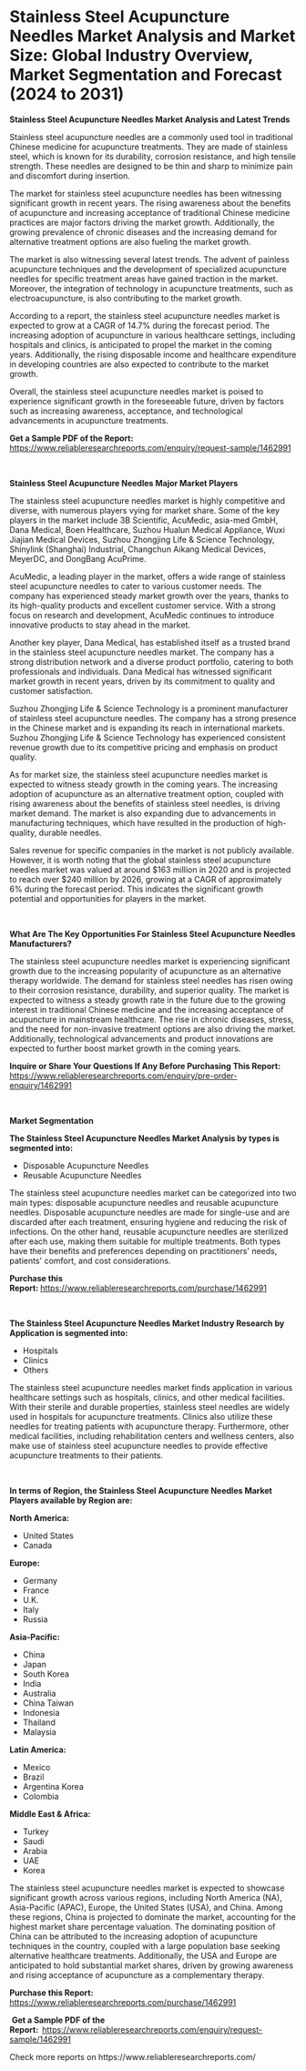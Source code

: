 <p><h1>Stainless Steel Acupuncture Needles Market Analysis and Market Size: Global Industry Overview, Market Segmentation and Forecast (2024 to 2031)</h1></p><p><strong>Stainless Steel Acupuncture Needles Market Analysis and Latest Trends</strong></p>
<p><p>Stainless steel acupuncture needles are a commonly used tool in traditional Chinese medicine for acupuncture treatments. They are made of stainless steel, which is known for its durability, corrosion resistance, and high tensile strength. These needles are designed to be thin and sharp to minimize pain and discomfort during insertion.</p><p>The market for stainless steel acupuncture needles has been witnessing significant growth in recent years. The rising awareness about the benefits of acupuncture and increasing acceptance of traditional Chinese medicine practices are major factors driving the market growth. Additionally, the growing prevalence of chronic diseases and the increasing demand for alternative treatment options are also fueling the market growth.</p><p>The market is also witnessing several latest trends. The advent of painless acupuncture techniques and the development of specialized acupuncture needles for specific treatment areas have gained traction in the market. Moreover, the integration of technology in acupuncture treatments, such as electroacupuncture, is also contributing to the market growth.</p><p>According to a report, the stainless steel acupuncture needles market is expected to grow at a CAGR of 14.7% during the forecast period. The increasing adoption of acupuncture in various healthcare settings, including hospitals and clinics, is anticipated to propel the market in the coming years. Additionally, the rising disposable income and healthcare expenditure in developing countries are also expected to contribute to the market growth.</p><p>Overall, the stainless steel acupuncture needles market is poised to experience significant growth in the foreseeable future, driven by factors such as increasing awareness, acceptance, and technological advancements in acupuncture treatments.</p></p>
<p><strong>Get a Sample PDF of the Report:&nbsp;</strong> <a href="https://www.reliableresearchreports.com/enquiry/request-sample/1462991">https://www.reliableresearchreports.com/enquiry/request-sample/1462991</a></p>
<p>&nbsp;</p>
<p><strong>Stainless Steel Acupuncture Needles Major Market Players</strong></p>
<p><p>The stainless steel acupuncture needles market is highly competitive and diverse, with numerous players vying for market share. Some of the key players in the market include 3B Scientific, AcuMedic, asia-med GmbH, Dana Medical, Boen Healthcare, Suzhou Hualun Medical Appliance, Wuxi Jiajian Medical Devices, Suzhou Zhongjing Life & Science Technology, Shinylink (Shanghai) Industrial, Changchun Aikang Medical Devices, MeyerDC, and DongBang AcuPrime.</p><p>AcuMedic, a leading player in the market, offers a wide range of stainless steel acupuncture needles to cater to various customer needs. The company has experienced steady market growth over the years, thanks to its high-quality products and excellent customer service. With a strong focus on research and development, AcuMedic continues to introduce innovative products to stay ahead in the market.</p><p>Another key player, Dana Medical, has established itself as a trusted brand in the stainless steel acupuncture needles market. The company has a strong distribution network and a diverse product portfolio, catering to both professionals and individuals. Dana Medical has witnessed significant market growth in recent years, driven by its commitment to quality and customer satisfaction.</p><p>Suzhou Zhongjing Life & Science Technology is a prominent manufacturer of stainless steel acupuncture needles. The company has a strong presence in the Chinese market and is expanding its reach in international markets. Suzhou Zhongjing Life & Science Technology has experienced consistent revenue growth due to its competitive pricing and emphasis on product quality.</p><p>As for market size, the stainless steel acupuncture needles market is expected to witness steady growth in the coming years. The increasing adoption of acupuncture as an alternative treatment option, coupled with rising awareness about the benefits of stainless steel needles, is driving market demand. The market is also expanding due to advancements in manufacturing techniques, which have resulted in the production of high-quality, durable needles.</p><p>Sales revenue for specific companies in the market is not publicly available. However, it is worth noting that the global stainless steel acupuncture needles market was valued at around $163 million in 2020 and is projected to reach over $240 million by 2026, growing at a CAGR of approximately 6% during the forecast period. This indicates the significant growth potential and opportunities for players in the market.</p></p>
<p>&nbsp;</p>
<p><strong>What Are The Key Opportunities For Stainless Steel Acupuncture Needles Manufacturers?</strong></p>
<p><p>The stainless steel acupuncture needles market is experiencing significant growth due to the increasing popularity of acupuncture as an alternative therapy worldwide. The demand for stainless steel needles has risen owing to their corrosion resistance, durability, and superior quality. The market is expected to witness a steady growth rate in the future due to the growing interest in traditional Chinese medicine and the increasing acceptance of acupuncture in mainstream healthcare. The rise in chronic diseases, stress, and the need for non-invasive treatment options are also driving the market. Additionally, technological advancements and product innovations are expected to further boost market growth in the coming years.</p></p>
<p><strong>Inquire or Share Your Questions If Any Before Purchasing This Report:</strong> <a href="https://www.reliableresearchreports.com/enquiry/pre-order-enquiry/1462991">https://www.reliableresearchreports.com/enquiry/pre-order-enquiry/1462991</a></p>
<p>&nbsp;</p>
<p><strong>Market Segmentation</strong></p>
<p><strong>The Stainless Steel Acupuncture Needles Market Analysis by types is segmented into:</strong></p>
<p><ul><li>Disposable Acupuncture Needles</li><li>Reusable Acupuncture Needles</li></ul></p>
<p><p>The stainless steel acupuncture needles market can be categorized into two main types: disposable acupuncture needles and reusable acupuncture needles. Disposable acupuncture needles are made for single-use and are discarded after each treatment, ensuring hygiene and reducing the risk of infections. On the other hand, reusable acupuncture needles are sterilized after each use, making them suitable for multiple treatments. Both types have their benefits and preferences depending on practitioners' needs, patients' comfort, and cost considerations.</p></p>
<p><strong>Purchase this Report:&nbsp;</strong><a href="https://www.reliableresearchreports.com/purchase/1462991">https://www.reliableresearchreports.com/purchase/1462991</a></p>
<p>&nbsp;</p>
<p><strong>The Stainless Steel Acupuncture Needles Market Industry Research by Application is segmented into:</strong></p>
<p><ul><li>Hospitals</li><li>Clinics</li><li>Others</li></ul></p>
<p><p>The stainless steel acupuncture needles market finds application in various healthcare settings such as hospitals, clinics, and other medical facilities. With their sterile and durable properties, stainless steel needles are widely used in hospitals for acupuncture treatments. Clinics also utilize these needles for treating patients with acupuncture therapy. Furthermore, other medical facilities, including rehabilitation centers and wellness centers, also make use of stainless steel acupuncture needles to provide effective acupuncture treatments to their patients.</p></p>
<p>&nbsp;</p>
<p><strong>In terms of Region, the Stainless Steel Acupuncture Needles Market Players available by Region are:</strong></p>
<p>
    <p> <strong> North America: </strong>
        <ul>
            <li>United States</li>
            <li>Canada</li>
        </ul>
        </p> 
    <p> <strong> Europe: </strong>
        <ul>
            <li>Germany</li>
            <li>France</li>
            <li>U.K.</li>
            <li>Italy</li>
            <li>Russia</li>
        </ul>
        </p> 
    <p> <strong> Asia-Pacific: </strong>
        <ul>
            <li>China</li>
            <li>Japan</li>
            <li>South Korea</li>
            <li>India</li>
            <li>Australia</li>
            <li>China Taiwan</li>
            <li>Indonesia</li>
            <li>Thailand</li>
            <li>Malaysia</li>
        </ul>
        </p> 
    <p> <strong> Latin America: </strong>
        <ul>
            <li>Mexico</li>
            <li>Brazil</li>
            <li>Argentina Korea</li>
            <li>Colombia</li>
        </ul>
        </p> 
    <p> <strong> Middle East & Africa: </strong>
        <ul>
            <li>Turkey</li>
            <li>Saudi</li>
            <li>Arabia</li>
            <li>UAE</li>
            <li>Korea</li>
        </ul>
    </p>
    </p>
<p><p>The stainless steel acupuncture needles market is expected to showcase significant growth across various regions, including North America (NA), Asia-Pacific (APAC), Europe, the United States (USA), and China. Among these regions, China is projected to dominate the market, accounting for the highest market share percentage valuation. The dominating position of China can be attributed to the increasing adoption of acupuncture techniques in the country, coupled with a large population base seeking alternative healthcare treatments. Additionally, the USA and Europe are anticipated to hold substantial market shares, driven by growing awareness and rising acceptance of acupuncture as a complementary therapy.</p></p>
<p><strong>Purchase this Report: </strong><a href="https://www.reliableresearchreports.com/purchase/1462991">https://www.reliableresearchreports.com/purchase/1462991</a></p>
<p>&nbsp;<strong>Get a Sample PDF of the Report:&nbsp;&nbsp;</strong><a href="https://www.reliableresearchreports.com/enquiry/request-sample/1462991">https://www.reliableresearchreports.com/enquiry/request-sample/1462991</a></p>
<p><strong></strong></p>
<p>Check more reports on https://www.reliableresearchreports.com/</p>